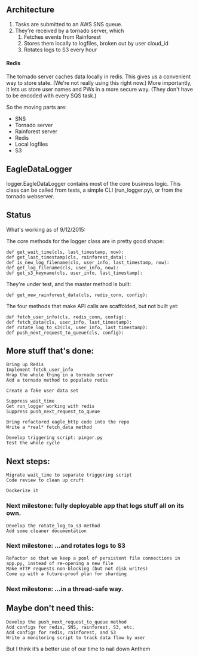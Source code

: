 
## Architecture

1. Tasks are submitted to an AWS SNS queue.
2. They're received by a tornado server, which
	1. Fetches events from Rainforest
	2. Stores them locally to logfiles, broken out by user cloud_id
	3. Rotates logs to S3 every hour


#### Redis
The tornado server caches data locally in redis.
This gives us a convenient way to store state. (We're not really using this right now.)
More importantly, it lets us store user names and PWs in a more secure way. (They don't have to be encoded with every SQS task.)


So the moving parts are:
* SNS
* Tornado server
* Rainforest server
* Redis
* Local logfiles
* S3


## EagleDataLogger
logger.EagleDataLogger contains most of the core business logic.
This class can be called from tests, a simple CLI (run_logger.py), or from the tornado webserver.




## Status

What's working as of 9/12/2015:

The core methods for the logger class are in pretty good shape:

	def get_wait_time(cls, last_timestamp, now):
	def get_last_timestamp(cls, rainforest_data):
	def is_new_log_filename(cls, user_info, last_timestamp, now):
	def get_log_filename(cls, user_info, now):
	def get_s3_keyname(cls, user_info, last_timestamp):

They're under test, and the master method is built:

	def get_new_rainforest_data(cls, redis_conn, config):

The four methods that make API calls are scaffolded, but not built yet:

	def fetch_user_info(cls, redis_conn, config):
	def fetch_data(cls, user_info, last_timestamp):
	def rotate_log_to_s3(cls, user_info, last_timestamp):
	def push_next_request_to_queue(cls, config):

## More stuff that's done:

	Bring up Redis
	Implement fetch_user_info
	Wrap the whole thing in a tornado server
	Add a tornado method to populate redis

	Create a fake user data set

	Suppress wait_time
	Get run_logger working with redis
	Suppress push_next_request_to_queue

	Bring refactored eagle_http code into the repo
	Write a *real* fetch_data method

	Develop triggering script: pinger.py
	Test the whole cycle

## Next steps:

	Migrate wait_time to separate triggering script
	Code review to clean up cruft

	Dockerize it

### Next milestone: fully deployable app that logs stuff all on its own.

	Develop the rotate_log_to_s3 method
	Add some cleaner documentation

### Next milestone: ...and rotates logs to S3

	Refactor so that we keep a pool of persistent file connections in app.py, instead of re-opening a new file 
	Make HTTP requests non-blocking (but not disk writes)
	Come up with a future-proof plan for sharding

### Next milestone: ...in a thread-safe way.

## Maybe don't need this:

	Develop the push_next_request_to_queue method
	Add configs for redis, SNS, rainforest, S3, etc.
	Add configs for redis, rainforest, and S3
	Write a monitoring script to track data flow by user







But I think it’s a better use of our time to nail down Anthem